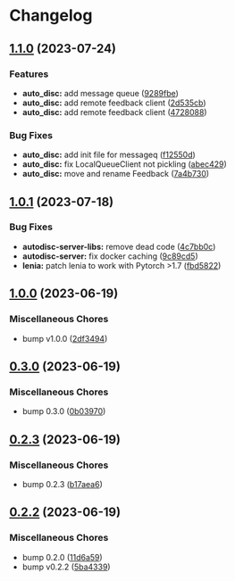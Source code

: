 # Changelog

## [1.1.0](https://github.com/flowersteam/adtool/compare/v1.0.1...v1.1.0) (2023-07-24)


### Features

* **auto_disc:** add message queue ([9289fbe](https://github.com/flowersteam/adtool/commit/9289fbe1867b75cc756288f4b08b7232cf040b0c))
* **auto_disc:** add remote feedback client ([2d535cb](https://github.com/flowersteam/adtool/commit/2d535cbb398724660f20e48ce3419504ff7d534b))
* **auto_disc:** add remote feedback client ([4728088](https://github.com/flowersteam/adtool/commit/4728088257bd5ef6a11ae03020eebc366e78fb7b))


### Bug Fixes

* **auto_disc:** add init file for messageq ([f12550d](https://github.com/flowersteam/adtool/commit/f12550de7a9d3222b04e0ae02799fc650385cb7b))
* **auto_disc:** fix LocalQueueClient not pickling ([abec429](https://github.com/flowersteam/adtool/commit/abec42965dd1669ba366aa5cd8f3c77281993e07))
* **auto_disc:** move and rename Feedback ([7a4b730](https://github.com/flowersteam/adtool/commit/7a4b7303aee31e7939c4014c9ef3292296d4b5cd))

## [1.0.1](https://github.com/flowersteam/adtool/compare/v1.0.0...v1.0.1) (2023-07-18)


### Bug Fixes

* **autodisc-server-libs:** remove dead code ([4c7bb0c](https://github.com/flowersteam/adtool/commit/4c7bb0c75d193d292dafa4c3cdcb4d2d0487a351))
* **autodisc-server:** fix docker caching ([9c89cd5](https://github.com/flowersteam/adtool/commit/9c89cd5ab71f014f69961e0c3df82e55db1cba56))
* **lenia:** patch lenia to work with Pytorch &gt;1.7 ([fbd5822](https://github.com/flowersteam/adtool/commit/fbd582280c41e2aa22475da151ca99d4807bc9b0))

## [1.0.0](https://github.com/flowersteam/adtool/compare/v0.3.0...v1.0.0) (2023-06-19)


### Miscellaneous Chores

* bump v1.0.0 ([2df3494](https://github.com/flowersteam/adtool/commit/2df3494f31824d62753c415d89d4efdaea5676d7))

## [0.3.0](https://github.com/flowersteam/adtool/compare/v0.2.3...v0.3.0) (2023-06-19)


### Miscellaneous Chores

* bump 0.3.0 ([0b03970](https://github.com/flowersteam/adtool/commit/0b0397058b7d5ef58b359d42c6ac6ad96c98da0a))

## [0.2.3](https://github.com/flowersteam/adtool/compare/v0.2.2...v0.2.3) (2023-06-19)


### Miscellaneous Chores

* bump 0.2.3 ([b17aea6](https://github.com/flowersteam/adtool/commit/b17aea6ec2095e5be03c5f1e797efdb9e5757952))

## [0.2.2](https://github.com/flowersteam/adtool/compare/v0.1.0...v0.2.2) (2023-06-19)


### Miscellaneous Chores

* bump 0.2.0 ([11d6a59](https://github.com/flowersteam/adtool/commit/11d6a59e7df4c603d3fa95ce4d89ee60c38ca82b))
* bump v0.2.2 ([5ba4339](https://github.com/flowersteam/adtool/commit/5ba43395487b7c478bbf1569c482ffd1d9086d6a))

